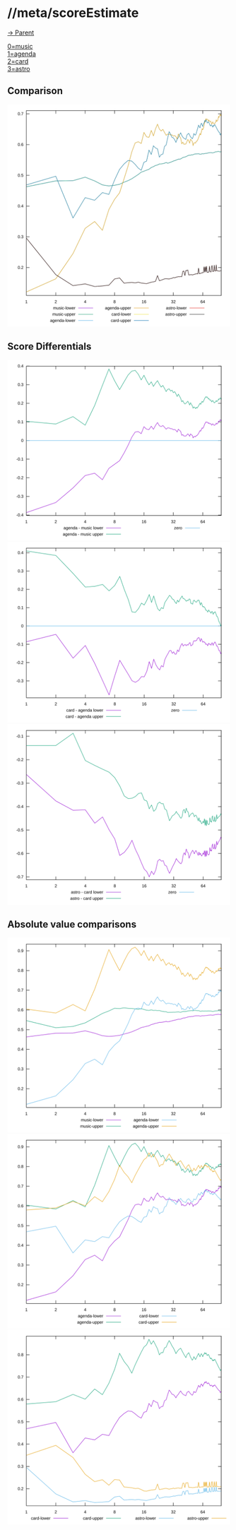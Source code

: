 
# //meta/scoreEstimate

[→ Parent](../..)

[0=music](samples/music)  
[1=agenda](samples/agenda)  
[2=card](samples/card)  
[3=astro](samples/astro)  

## Comparison

![PLOT: All estimates](./comparison/all_estimates.svg)
## Score Differentials

![PLOT: agenda - music difference](./diff/1_sub_0.svg)![PLOT: card - agenda difference](./diff/2_sub_1.svg)![PLOT: astro - card difference](./diff/3_sub_2.svg)
## Absolute value comparisons

![PLOT: music vs agenda sorted plot](./comparison/sorted/0_vs_1.svg)![PLOT: agenda vs card sorted plot](./comparison/sorted/1_vs_2.svg)![PLOT: card vs astro sorted plot](./comparison/sorted/2_vs_3.svg)